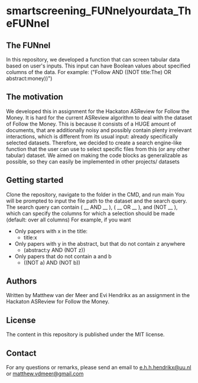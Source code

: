 # smartscreening_FUNnelyourdata_TheFUNnel


## The FUNnel
In this repository, we developed a function that can screen tabular data based on user's inputs. This input can have Boolean values about specified columns of the data.
For example: ("Follow AND ((NOT title:The) OR abstract:money))")

## The motivation
We developed this in assignment for the Hackaton ASReview for Follow the Money. It is hard for the current ASReview algorithm to deal with the dataset of Follow the Money. This is because it consists of a HUGE amount of documents, that are additionally noisy and possibly contain plenty irrelevant interactions, which is different from its usual input: already specifically selected datasets.
Therefore, we decided to create a search engine-like function that the user can use to select specific files from this (or any other tabular) dataset.
We aimed on making the code blocks as generalizable as possible, so they can easily be implemented in other projects/ datasets
## Getting started
Clone the repository, navigate to the folder in the CMD, and run main
You will be prompted to input the file path to the dataset and the search query.
The search query can contain ( __ AND __ ), ( __ OR __ ), and (NOT __ ), which can specify the columns for which a selection should be made (default: over all columns)
For example, if you want
* Only papers with x in the title:		
  - title:x
* Only papers with y in the abstract, but that do not contain z anywhere
  - (abstract:y AND (NOT z))
* Only papers that do not contain a and b
  - ((NOT a) AND (NOT b))

## Authors 
Written by Matthew van der Meer and Evi Hendrikx as an assignment in the Hackaton ASReview for Follow the Money.

## License
The content in this repository is published under the MIT license.

## Contact
For any questions or remarks, please send an email to e.h.h.hendrikx@uu.nl or matthew.vdmeer@gmail.com 
